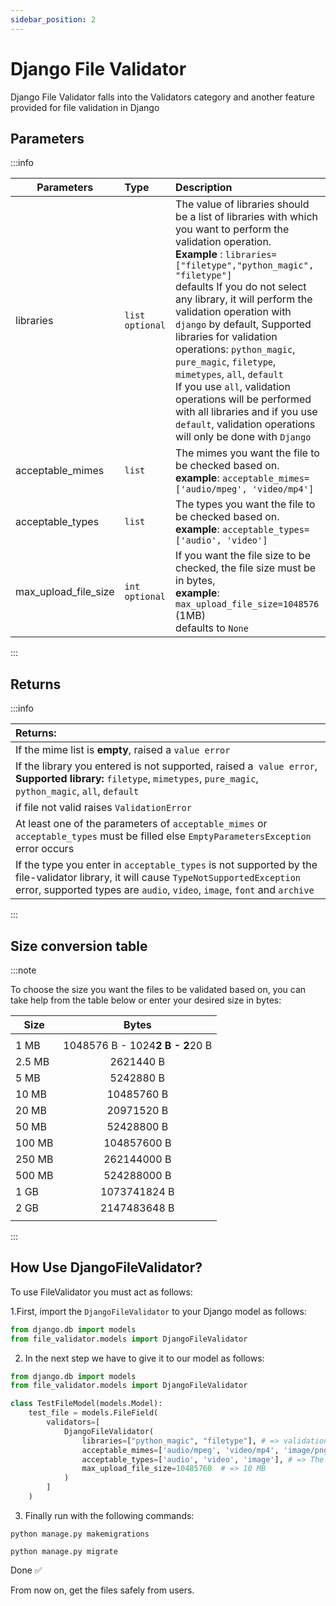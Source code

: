 ```yaml
---
sidebar_position: 2
---
```


# Django File Validator

Django File Validator falls into the Validators category and another feature provided for file validation in Django

## Parameters
:::info


| Parameters           | Type                        | Description                                                                                                                                                                                                                                                                                                                                                                                                                                                                                                                                                                                             |
|----------------------|:----------------------------|:--------------------------------------------------------------------------------------------------------------------------------------------------------------------------------------------------------------------------------------------------------------------------------------------------------------------------------------------------------------------------------------------------------------------------------------------------------------------------------------------------------------------------------------------------------------------------------------------------------|
| libraries            | `list`  `optional`         | The value of libraries should be a list of libraries with which you want to perform the validation operation. <br/> **Example** :     `libraries=["filetype","python_magic", "filetype"]` <br/> defaults If you do not select any library, it will perform the validation operation with `django` by default, Supported libraries for validation operations: `python_magic`, `pure_magic`, `filetype`, `mimetypes`, `all`, `default` <br/> If you use `all`, validation operations will be performed with all libraries and if you use `default`, validation operations will only be done with `Django` |
| acceptable_mimes     | `list`                      | The mimes you want the file to be checked based on. <br/> **example**: `acceptable_mimes=['audio/mpeg', 'video/mp4']`                                                                                                                                                                                                                                                                                                                                                                                                                                                                                   |
| acceptable_types     | `list`                      | The types you want the file to be checked based on. <br/> **example**: `acceptable_types=['audio', 'video']`                                                                                                                                                                                                                                                                                                                                                                                                                                                                                   |
| max_upload_file_size | `int`    `optional`         | If you want the file size to be checked, the file size must be in bytes, <br/> **example**: `max_upload_file_size=1048576`  (1MB) <br/> defaults to `None`                                                                                                                                                                                                                                                                                                                                                                                                                                              |

:::

## Returns

:::info

| Returns:                                                                                                                                                                                                         |
|:-----------------------------------------------------------------------------------------------------------------------------------------------------------------------------------------------------------------|
| If the mime list is **empty**, raised a `value error`                                                                                                                                                            |
| If the library you entered is not supported, raised a` value error`, <br/> **Supported library:** `filetype`, `mimetypes`, `pure_magic`, `python_magic`, `all`, `default`                                        |
| if file not valid raises `ValidationError`                                                                                                                                                                       |
| At least one of the parameters of `acceptable_mimes` or `acceptable_types` must be filled else `EmptyParametersException` error occurs                                                                           |
| If the type you enter in `acceptable_types` is not supported by the file-validator library, it will cause `TypeNotSupportedException` error, supported types are `audio`, `video`, `image`, `font` and `archive` |

:::

## Size conversion table

:::note

To choose the size you want the files to be validated based
on, you can take help from the table below or enter your
desired size in bytes:


| Size   |              Bytes              |
|--------|:-------------------------------:|
|        |                                 |
| 1 MB   | 1048576 B - 1024**2 B - 2**20 B |
| 2.5 MB |            2621440 B            |
| 5 MB   |            5242880 B            |
| 10 MB  |           10485760 B            |
| 20 MB  |           20971520 B            |
| 50 MB  |           52428800 B            |
| 100 MB |           104857600 B           |
| 250 MB |           262144000 B           |
| 500 MB |           524288000 B           |
| 1 GB   |          1073741824 B           |
| 2 GB   |          2147483648 B           |
|        |                                 |




:::


## How Use DjangoFileValidator?


To use FileValidator you must act as follows:

1.First, import the `DjangoFileValidator` to your Django model as follows:

```python
from django.db import models
from file_validator.models import DjangoFileValidator
```
2. In the next step we have to give it to our model as follows:

```python
from django.db import models
from file_validator.models import DjangoFileValidator

class TestFileModel(models.Model):
    test_file = models.FileField(
        validators=[
            DjangoFileValidator(
                libraries=["python_magic", "filetype"], # => validation operations will be performed with python-magic and filetype libraries
                acceptable_mimes=['audio/mpeg', 'video/mp4', 'image/png'], # => The mimes you want the file to be checked based on.
                acceptable_types=['audio', 'video', 'image'], # => The types you want the file to be checked based on.
                max_upload_file_size=10485760  # => 10 MB
            )
        ]
    )
```

3. Finally run with the following commands:

```
python manage.py makemigrations
```
```
python manage.py migrate
```

Done ✅

From now on, get the files safely from users.
